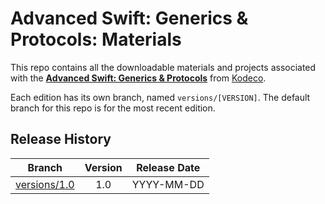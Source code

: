 # Advanced Swift: Generics & Protocols: Materials

This repo contains all the downloadable materials and projects associated with the **[Advanced Swift: Generics & Protocols](https://www.kodeco.com/library)** from [Kodeco](https://www.kodeco.com).

Each edition has its own branch, named `versions/[VERSION]`. The default branch for this repo is for the most recent edition.

## Release History

| Branch                                                                                  | Version | Release Date |
| --------------------------------------------------------------------------------------- |:-------:|:------------:|
| [versions/1.0](https://github.com/kodecocodes/video-asgp-materials/tree/versions/1.0) | 1.0     | YYYY-MM-DD   |
